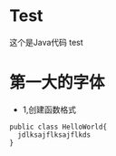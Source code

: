 # Test
这个是Java代码
test
# 第一大的字体


* 1,创建函数格式
```
public class HelloWorld{
  jdlksajflksajflkds
}
```
